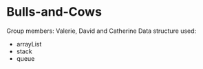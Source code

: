 # Bulls-and-Cows
Group members: Valerie, David and Catherine
Data structure used: 
- arrayList
- stack
- queue
